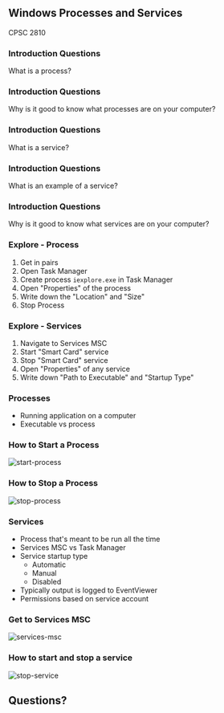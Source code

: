 ## Windows Processes and Services

CPSC 2810



### Introduction Questions

What is a process?



### Introduction Questions

Why is it good to know what processes are on your computer?



### Introduction Questions

What is a service?



### Introduction Questions

What is an example of a service?



### Introduction Questions

Why is it good to know what services are on your computer?



### Explore - Process

1. Get in pairs
2. Open Task Manager
3. Create process `iexplore.exe` in Task Manager
4. Open "Properties" of the process
5. Write down the "Location" and "Size"
6. Stop Process



### Explore - Services

1. Navigate to Services MSC
2. Start "Smart Card" service
3. Stop "Smart Card" service
4. Open "Properties" of any service
5. Write down "Path to Executable" and "Startup Type"


### Processes

* Running application on a computer
* Executable vs process



### How to Start a Process

![start-process](stop-process.png)



### How to Stop a Process

![stop-process](stop-process.png)



### Services

* Process that's meant to be run all the time
* Services MSC vs Task Manager
* Service startup type
  * Automatic
  * Manual
  * Disabled
* Typically output is logged to EventViewer
* Permissions based on service account



### Get to Services MSC

![services-msc](services-msc.png)



### How to start and stop a service

![stop-service](stop-service.png)



## Questions?
